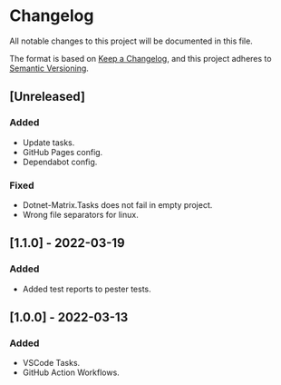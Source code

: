 # Changelog

All notable changes to this project will be documented in this file.

The format is based on [Keep a Changelog](https://keepachangelog.com/en/1.0.0/),
and this project adheres to [Semantic Versioning](https://semver.org/spec/v2.0.0.html).

## [Unreleased]

### Added

- Update tasks.
- GitHub Pages config.
- Dependabot config.

### Fixed

- Dotnet-Matrix.Tasks does not fail in empty project.
- Wrong file separators for linux.

## [1.1.0] - 2022-03-19

### Added

- Added test reports to pester tests.

## [1.0.0] - 2022-03-13

### Added

- VSCode Tasks.
- GitHub Action Workflows.

<!-- markdownlint-configure-file {"MD024": { "siblings_only": true } } -->
